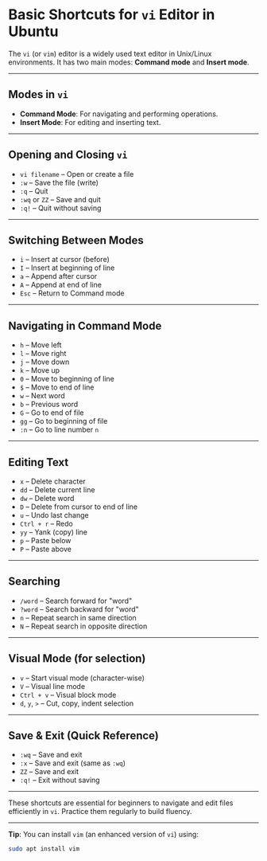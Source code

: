 # Basic Shortcuts for `vi` Editor in Ubuntu

The `vi` (or `vim`) editor is a widely used text editor in Unix/Linux environments. It has two main modes: **Command mode** and **Insert mode**.

---

## Modes in `vi`

* **Command Mode**: For navigating and performing operations.
* **Insert Mode**: For editing and inserting text.

---

## Opening and Closing `vi`

* `vi filename` – Open or create a file
* `:w` – Save the file (write)
* `:q` – Quit
* `:wq` or `ZZ` – Save and quit
* `:q!` – Quit without saving

---

## Switching Between Modes

* `i` – Insert at cursor (before)
* `I` – Insert at beginning of line
* `a` – Append after cursor
* `A` – Append at end of line
* `Esc` – Return to Command mode

---

## Navigating in Command Mode

* `h` – Move left
* `l` – Move right
* `j` – Move down
* `k` – Move up
* `0` – Move to beginning of line
* `$` – Move to end of line
* `w` – Next word
* `b` – Previous word
* `G` – Go to end of file
* `gg` – Go to beginning of file
* `:n` – Go to line number `n`

---

## Editing Text

* `x` – Delete character
* `dd` – Delete current line
* `dw` – Delete word
* `D` – Delete from cursor to end of line
* `u` – Undo last change
* `Ctrl + r` – Redo
* `yy` – Yank (copy) line
* `p` – Paste below
* `P` – Paste above

---

## Searching

* `/word` – Search forward for "word"
* `?word` – Search backward for "word"
* `n` – Repeat search in same direction
* `N` – Repeat search in opposite direction

---

## Visual Mode (for selection)

* `v` – Start visual mode (character-wise)
* `V` – Visual line mode
* `Ctrl + v` – Visual block mode
* `d`, `y`, `>` – Cut, copy, indent selection

---

## Save & Exit (Quick Reference)

* `:wq` – Save and exit
* `:x` – Save and exit (same as `:wq`)
* `ZZ` – Save and exit
* `:q!` – Exit without saving

---

These shortcuts are essential for beginners to navigate and edit files efficiently in `vi`. Practice them regularly to build fluency.

---

**Tip**: You can install `vim` (an enhanced version of `vi`) using:

```bash
sudo apt install vim
```
